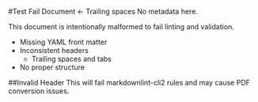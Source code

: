 #Test Fail Document    <- Trailing spaces
No metadata here.

This document is intentionally malformed to fail linting and validation.

- Missing YAML front matter
- Inconsistent headers
  - Trailing spaces and tabs   
- No proper structure

##Invalid Header
This will fail markdownlint-cli2 rules and may cause PDF conversion issues.
